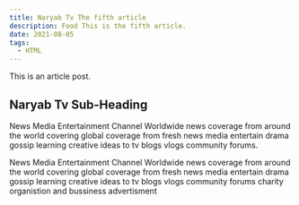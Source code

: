 ```yaml
---
title: Naryab Tv The fifth article
description: Food This is the fifth article.
date: 2021-08-05
tags:
  - HTML
---
```


This is an article post.

## Naryab Tv Sub-Heading

News Media Entertainment Channel 
Worldwide news coverage from around the world covering global coverage from fresh news media
entertain drama gossip learning creative ideas to tv blogs vlogs community forums.

News Media Entertainment Channel 
Worldwide news coverage from around the world covering global coverage from fresh news media
entertain drama gossip learning creative ideas to tv blogs vlogs community forums charity organistion and bussiness advertisment

